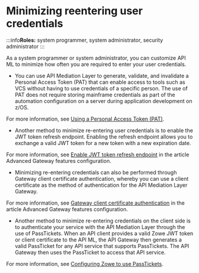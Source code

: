 # Minimizing reentering user credentials

:::info**Roles:** system programmer, system administrator, security administrator
:::

As a system programmer or system administrator, you can customize API ML to minimize how often you are required to enter your user credentials.

* You can use API Mediation Layer to generate, validate, and invalidate a Personal Access Token (PAT) that can enable access to tools such as VCS without having to use credentials of a specific person. The use of PAT does not require storing mainframe credentials as part of the automation configuration on a server during application development on z/OS.

 For more information, see [Using a Personal Access Token (PAT)](./api-mediation/api-mediation-personal-access-token.md). 

* Another method to minimize re-entering user credentials is to enable the JWT token refresh endpoint. Enabling the refresh endpoint allows you to exchange a valid JWT token for a new token with a new expiration date.

 For more information, see [Enable JWT token refresh endpoint](./api-mediation/api-gateway-configuration/#enable-jwt-token-refresh-endpoint) in the article Advanced Gateway features configuration.

* Minimizing re-entering credentials can also be performed through Gateway client certificate authentication, whereby you can use a client certificate as the method of authentication for the API Mediation Layer Gateway. 

 For more information, see [Gateway client certificate authentication](./api-mediation/api-gateway-configuration/#gateway-client-certificate-authentication) in the article Advanced Gateway features configuration.

* Another method to minimize re-entering credentials on the client side is to authenticate your service with the API Mediation Layer through the use of PassTickets. When an API client provides a valid Zowe JWT token or client certificate to the API ML, the API Gateway then generates a valid PassTicket for any API service that supports PassTickets. The API Gateway then uses the PassTicket to access that API service. 

 For more information, see [Configuring Zowe to use PassTickets](../extend/extend-apiml/api-mediation-passtickets.md).